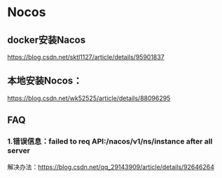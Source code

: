 # Nocos

## docker安装Nacos

https://blog.csdn.net/sktl1127/article/details/95901837

## 本地安装Nocos：

https://blog.csdn.net/wk52525/article/details/88096295



## FAQ

### 1.错误信息：failed to req API:/nacos/v1/ns/instance after all server

解决办法：https://blog.csdn.net/qq_29143909/article/details/92646264









